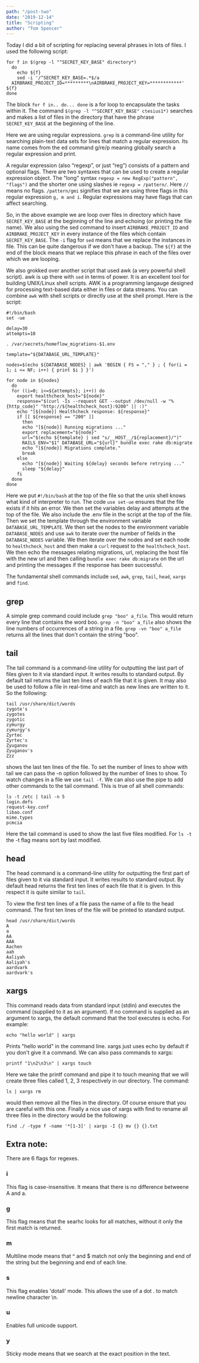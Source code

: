 ```yaml
---
path: "/post-two"
date: "2019-12-14"
title: "Scripting"
author: "Tom Spencer"
---
```


Today I did a bit of scripting for replacing several phrases in lots of files. I used the following script:

```
for f in $(grep -l "^SECRET_KEY_BASE" directory*)
  do
    echo ${f}
    sed -i '/^SECRET_KEY_BASE=.*$/a
  AIRBRAKE_PROJECT_ID=*********\nAIRBRAKE_PROJECT_KEY=************' ${f}
done
```

The block `for f in.. do... done`
is a for loop to encapsulate the tasks within it. The command `$(grep -l "^SECRET_KEY_BASE" ctesius1*)` searches and makes a list of files in the directory that have the phrase `SECRET_KEY_BASE` at the beginning of the line.

Here we are using regular expressions. `grep` is a command-line utility for searching plain-text data sets for lines that match a regular expression. Its name comes from the ed command g/re/p meaning globally search a regular expression and print.

A regular expression (also “regexp”, or just “reg”) consists of a pattern and optional flags. There are two syntaxes that can be used to create a regular expression object. The "long" syntax `regexp = new RegExp("pattern", "flags")` and the shorter one using slashes ie `regexp = /pattern/`. Here `//` means no flags. `/pattern/gmi` signifies that we are using three flags in this regular expression `g, m and i`. Regular expressions may have flags that can affect searching. 

So, in the above example we are loop over files in directory which have `SECRET_KEY_BASE` at the beginning of the line and echoing (or printing the file name). We also using the sed command to insert `AIRBRAKE_PROJECT_ID` and `AIRBRAKE_PROJECT_KEY` in every instance of the files which contain `SECRET_KEY_BASE`. The `-i` flag for `sed` means that we replace the instances in file. This can be quite dangerous if we don't have a backup. The `${f}` at the end of the block means that we replace this phrase in each of the files over which we are looping.

We also grokked over another script that used awk (a very powerful shell script). awk is up there with `sed` in terms of power. It is an excellent tool for building UNIX/Linux shell scripts. AWK is a programming langauge designed for processing text-based data either in files or data streams. You can combine `awk` with shell scripts or directly use at the shell prompt. Here is the script:

```
#!/bin/bash
set -ue

delay=30
attempts=10

. /var/secrets/homeflow_migrations-$1.env

template="${DATABASE_URL_TEMPLATE}"

nodes=$(echo ${DATABASE_NODES} | awk 'BEGIN { FS = "," } ; { for(i = 1; i <= NF; i++) { print $i } }')

for node in ${nodes}
  do
  for ((i=0; i<=${attempts}; i++)) do
    export healthcheck_host="${node}"
    response="$(curl -Is --request GET --output /dev/null -w "%{http_code}" "http://${healthcheck_host}:9200" || :)"
    echo "[${node}] Healthcheck response: ${response}"
    if [[ ${response} == "200" ]]
      then
      echo "[${node}] Running migrations ..."
      export replacement="${node}"
      url="$(echo ${template} | sed "s/__HOST__/${replacement}/")"
      RAILS_ENV="$1" DATABASE_URL="${url}" bundle exec rake db:migrate
      echo "[${node}] Migrations complete."
      break
    else
      echo "[${node}] Waiting ${delay} seconds before retrying ..."
      sleep "${delay}"
    fi
  done
done
```

Here we put `#!/bin/bash` at the top of the file so that the unix shell knows what kind of interpreter to run. The code `use set-ue` ensures that the file exists if it hits an error. We then set the variables delay and attempts at the top of the file. We also include the .env file in the script at the top of the file. Then we set the template through the environment variable `DATABASE_URL_TEMPLATE`. We then set the nodes to the environment variable `DATABASE_NODES` and use `awk` to iterate over the number of fields in the `DATABASE_NODES` variable. We then iterate over the nodes and set each node to `healthcheck_host` and then make a `curl` request to the `healthcheck_host`. We then echo the messages relating migrations, url, replacing the host file with the new url and then calling `bundle exec rake db:migrate` on the url and printing the messages if the response has been successful.

The fundamental shell commands include `sed`, `awk`, `grep`, `tail`, `head`, `xargs` and `find`.

## grep

A simple grep command could include `grep "boo" a_file`. This would return every line that contains the word boo. `grep -n "boo" a_file` also shows the line numbers of occurrences of a string in a file. `grep -vn "boo" a_file` returns all the lines that don't contain the string "boo".

## tail

The tail command is a command-line utility for outputting the last part of files given to it via standard input. It writes results to standard output. By default tail returns the last ten lines of each file that it is given. It may also be used to follow a file in real-time and watch as new lines are written to it.
So the following:

```
tail /usr/share/dict/words
zygote's
zygotes
zygotic
zymurgy
zymurgy's
Zyrtec
Zyrtec's
Zyuganov
Zyuganov's
Zzz
```

shows the last ten lines of the file. To set the number of lines to show with tail we can pass the -n option followed by the number of lines to show. To watch changes in a file we use `tail -f`. We can also use the pipe to add other commands to the tail command. This is true of all shell commands:

```
ls -t /etc | tail -n 5
login.defs
request-key.conf
libao.conf
mime.types
pcmcia
```

Here the tail command is used to show the last five files modified. For `ls -t` the -t flag means sort by last modified. 

## head

The head command is a command-line utility for outputting the first part of files given to it via standard input. It writes results to standard output. By default head returns the first ten lines of each file that it is given. In this respect it is quite similar to `tail`.

To view the first ten lines of a file pass the name of a file to the head command. The first ten lines of the file will be printed to standard output.

```
head /usr/share/dict/words
A
a
AA
AAA
Aachen
aah
Aaliyah
Aaliyah's
aardvark
aardvark's
```


## xargs

This command reads data from standard input (stdin) and executes the command (supplied to it as an argument). If no command is supplied as an argument to xargs, the default command that the tool executes is echo. For example:

```
echo "hello world" | xargs
```

Prints "hello world" in the command line. xargs just uses echo by default if you don't give it a command. We can also pass commands to xargs:

```
printf "1\n2\n3\n" | xargs touch 
```

Here we take the printf command and pipe it to touch meaning that we will create three files called 1, 2, 3 respectively in our directory. The command:

```
ls | xargs rm
```

would then remove all the files in the directory. Of course ensure that you are careful with this one. Finally a nice use of xargs with find to rename all three files in the directory would be the following:

```
find ./ -type f -name '*[1-3]' | xargs -I {} mv {} {}.txt
```

## Extra note:

There are 6 flags for regexes.

### i
This flag is case-insensitive. It means that there is no difference betweene A and a.

### g
This flag means that the searhc looks for all matches, without it only the first match is returned.

### m
Multiline mode means that ^ and $ match not only the beginning and end of the string but the beginning and end of each line.

### s
This flag enables 'dotall' mode. This allows the use of a dot . to match newline character \n.

### u
Enables full unicode support.

### y
Sticky mode means that we search at the exact position in the text.
